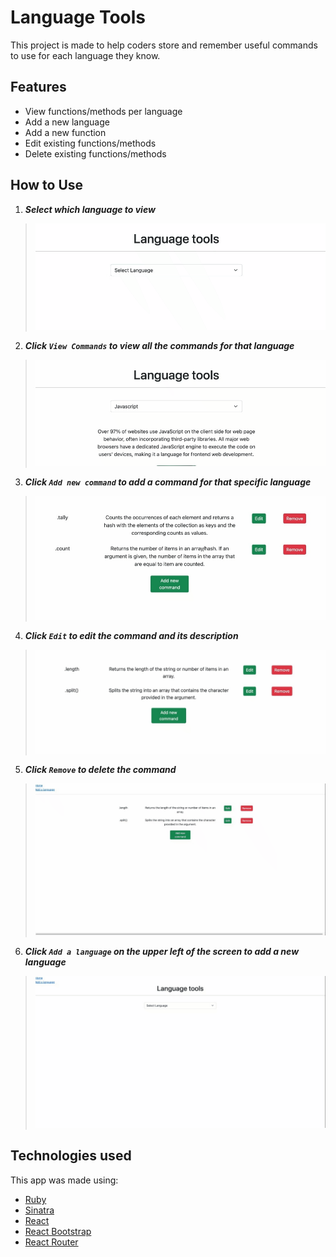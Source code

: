# Language Tools

This project is made to help coders store and remember useful commands to use for each language they know.

## Features

- View functions/methods per language
- Add a new language
- Add a new function
- Edit existing functions/methods
- Delete existing functions/methods

## How to Use

1. ***Select which language to view***
> ![image](./images/step-1.gif)

2. ***Click `View Commands` to view all the commands for that language***
> ![image](./images/step-2.gif)

3. ***Click `Add new command` to add a command for that specific language***
> ![image](./images/step-3.gif)

4. ***Click `Edit` to edit the command and its description***
> ![image](./images/step-4.gif)

5. ***Click `Remove` to delete the command***
> ![image](./images/step-5.gif)

6. ***Click `Add a language` on the upper left of the screen to add a new language***
> ![image](./images/step-6.gif)


## Technologies used

This app was made using:
- [Ruby](https://ruby-doc.org)
- [Sinatra](https://sinatrarb.com/)
- [React](https://reactjs.org/) 
- [React Bootstrap](https://react-bootstrap.github.io/)
- [React Router](https://reactrouter.com/)